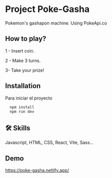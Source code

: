
# Project Poke-Gasha

Pokemon's gashapon machine.
Using PokeApi.co






## How to play?

1 - Insert coin.

2 - Make 3 turns.

3- Take your prize!




## Installation

Para iniciar el proyecto

```bash
  npm install 
  npm run dev
```
    
## 🛠 Skills
Javascript, HTML, CSS, React, Vite, Sass...


## Demo

https://poke-gasha.netlify.app/

